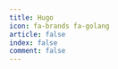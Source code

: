 ```yaml
---
title: Hugo
icon: fa-brands fa-golang
article: false
index: false
comment: false
---
```


<Catalog />

